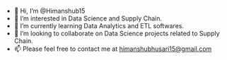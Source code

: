 - 👋 Hi, I’m @Himanshub15
- 👀 I’m interested in Data Science and Supply Chain.
- 🌱 I’m currently learning Data Analytics and ETL softwares.
- 💞️ I’m looking to collaborate on Data Science projects related to Supply Chain.
- 📫 Please feel free to contact me at himanshubhusari15@gmail.com

<!---
Himanshub15/Himanshub15 is a ✨ special ✨ repository because its `README.md` (this file) appears on your GitHub profile.
You can click the Preview link to take a look at your changes.
--->
